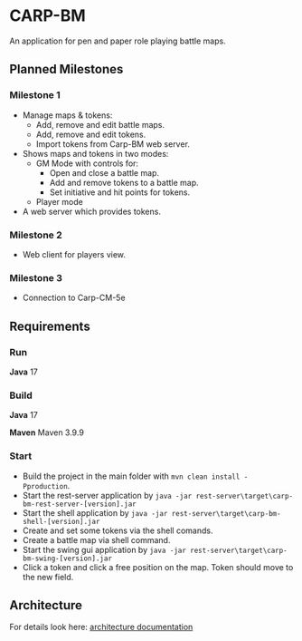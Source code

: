 # CARP-BM
An application for pen and paper role playing battle maps.


## Planned Milestones

### Milestone 1
* Manage maps & tokens:
	* Add, remove and edit battle maps.
	* Add, remove and edit tokens.
	* Import tokens from Carp-BM web server.
* Shows maps and tokens in two modes:
	* GM Mode with controls for:
		* Open and close a battle map.
		* Add and remove tokens to a battle map.
		* Set initiative and hit points for tokens.
	* Player mode
* A web server which provides tokens.

### Milestone 2
* Web client for players view.

### Milestone 3
* Connection to Carp-CM-5e


## Requirements

### Run

**Java** 17


### Build

**Java** 17

**Maven** Maven 3.9.9


### Start

* Build the project in the main folder with `mvn clean install -Pproduction`.
* Start the rest-server application by `java -jar rest-server\target\carp-bm-rest-server-[version].jar`
* Start the shell application by `java -jar rest-server\target\carp-bm-shell-[version].jar`
* Create and set some tokens via the shell comands.
* Create a battle map via shell command.
* Start the swing gui application by `java -jar rest-server\target\carp-bm-swing-[version].jar`
* Click a token and click a free position on the map. Token should move to the new field.

## Architecture

For details look here: [architecture documentation](docs/architecture/architecture.md)
